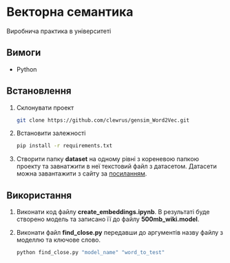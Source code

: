 # Векторна семантика
Виробнича практика в університеті

## Вимоги
+ Python

## Встановлення
1. Склонувати проект
    ```sh
    git clone https://github.com/clewrus/gensim_Word2Vec.git
    ```
2. Вcтановити залежності
    ```sh
    pip install -r requirements.txt
    ```
3. Створити папку **dataset** на одному рівні з кореневою папкою проекту та завнатжити в неї текстовий файл з датасетом. Датаcети можна завантажити з сайту за [посиланням](https://lang.org.ua/uk/corpora/).

## Використання
1. Виконати код файлу **create_embeddings.ipynb**. В результаті буде створено модель та записано її до файлу **500mb_wiki.model**.

2. Виконати файл **find_close.py** передавши до аргументів назву файлу з моделлю та ключове слово.
    ```sh
    python find_close.py "model_name" "word_to_test"
    ```
